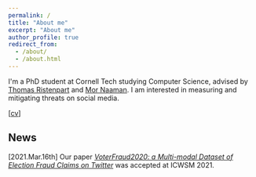 ```yaml
---
permalink: /
title: "About me"
excerpt: "About me"
author_profile: true
redirect_from: 
  - /about/
  - /about.html
---
```


I'm a PhD student at Cornell Tech studying Computer Science,
advised by [Thomas Ristenpart](https://rist.tech.cornell.edu/) and [Mor Naaman](https://people.jacobs.cornell.edu/mor/).
I am interested in measuring and mitigating threats on social media.

[[cv](http://vegetable68.github.io/cv.pdf)]

## News 

[2021.Mar.16th] Our paper [*VoterFraud2020: a Multi-modal Dataset of Election Fraud Claims on Twitter*](http://voterfraud2020.io/) was accepted at ICWSM 2021.


